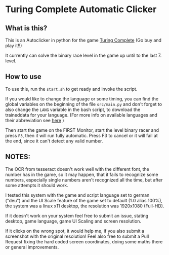# Turing Complete Automatic Clicker

## What is this?

This is an Autoclicker in python for the game [Turing Complete](https://store.steampowered.com/app/1444480/Turing_Complete/) (Go buy and play it!!)

It currently can solve the binary race level in the game up until to the last 7. level.




## How to use

To use this, run the `start.sh` to get ready and invoke the script.

If you would like to change the language or some timing, you can find the global variables on the beginning of the file `src/main.py` and don't forget to also change the `LANG` variable in the bash script, to download the traineddata for your language. (For more info on available languages and their abbreviation see [here](https://github.com/tesseract-ocr/tessdata) )

Then start the game on the FIRST Monitor, start the level binary racer and press `F3`, then it will run fully automatic. Press F3 to cancel or it will fail at the end, since it can't detect any valid number.

## NOTES:

The OCR from tesseract doesn't work well with the different font, the number has in the game, so it may happen, that it fails to recognize some numbers, especially single numbers aren't recognized all the time, but after some attempts it should work.

I tested this system with the game and script language set to german ("deu") and the UI Scale feature of the game set to default (1.0 alias 100%), the system was a linux x11 desktop, the resolution was 1920x1080 (Full-HD). 

If it doesn't work on your system feel free to submit an issue, stating desktop, game language, game UI Scaling and screen resolution. 

If it clicks on the wrong spot, it would help me, if you also submit a screenshot with the original resolution! Feel also free to submit a Pull Request fixing the hard coded screen coordinates, doing some maths there or general improvements.
